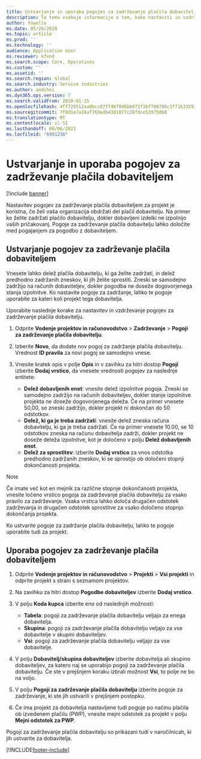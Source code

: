 ```yaml
---
title: Ustvarjanje in uporaba pogojev za zadrževanje plačila dobaviteljem
description: Ta tema vsebuje informacije o tem, kako nastaviti in vzdrževati pogoje za zadrževanje plačila dobaviteljem.
author: Yowelle
ms.date: 05/26/2020
ms.topic: article
ms.prod: ''
ms.technology: ''
audience: Application User
ms.reviewer: kfend
ms.search.scope: Core, Operations
ms.custom: ''
ms.assetid: ''
ms.search.region: Global
ms.search.industry: Service industries
ms.author: andchoi
ms.dyn365.ops.version: 7
ms.search.validFrom: 2019-01-15
ms.openlocfilehash: 4ff725512aa0bcc87ff4670d6bb072f3bf780786c1f71b332914887f4d4ccf13
ms.sourcegitcommit: 7f8d1e7a16af769adb43d1877c28fdce53975db8
ms.translationtype: MT
ms.contentlocale: sl-SI
ms.lasthandoff: 08/06/2021
ms.locfileid: "6991236"
---
```

# <a name="create-and-apply-vendor-payment-retention-terms"></a>Ustvarjanje in uporaba pogojev za zadrževanje plačila dobaviteljem

[!include [banner](../includes/banner.md)] 

Nastavitev pogojev za zadrževanje plačila dobaviteljem za projekt je koristna, če želi vaša organizacija obdržati del plačil dobavitelju. Na primer ko želite zadržati plačilo dobavitelju, dokler dobavljeni izdelki ne izpolnijo vaših pričakovanj. Pogoje za zadrževanje plačila dobavitelju lahko določite med pogajanjem za pogodbo z dobaviteljem.

## <a name="create-vendor-payment-retention-terms"></a>Ustvarjanje pogojev za zadrževanje plačila dobaviteljem

Vnesete lahko delež plačila dobavitelju, ki ga želite zadržati, in delež predhodno zadržanih zneskov, ki jih želite sprostiti. Zneski se samodejno zadržijo na računih dobaviteljev, dokler pogodba ne doseže dogovorjenega stanja izpolnitve. Ko nastavite pogoje za zadržanje, lahko te pogoje uporabite za kateri koli projekt tega dobavitelja.

Uporabite naslednje korake za nastavitev in vzdrževanje pogojev za zadrževanje plačila dobavitelju. 

1. Odprite **Vodenje projektov in računovodstvo** > **Zadrževanje** > **Pogoji za zadrževanje plačila dobavitelju**.
2. Izberite **Novo**, da dodate nov pogoj za zadržanje plačila dobavitelju. Vrednost **ID pravila** za novi pogoj se samodejno vnese. 
3. Vnesite kratek opis v polje **Opis** in v zavihku za hitri dostop **Pogoji** izberite **Dodaj vrstico**, da vnesete vrednosti pogojev za naslednje entitete:

   - **Delež dobavljenih enot**: vnesite delež izpolnitve pogoja. Zneski se samodejno zadržijo na računih dobaviteljev, dokler stanje izpolnitve projekta ne doseže dogovorjenega deleža. Če na primer vnesete 50,00, se zneski zadržijo, dokler projekt ni dokončan do 50 odstotkov.
   - **Delež, ki ga je treba zadržati**: vnesite delež zneska računa dobavitelju, ki ga je treba zadržati. Če na primer vnesete 10.00, se 10 odstotkov zneska na računu dobavitelja zadrži, dokler projekt ne doseže deleža izpolnitve, kot je določeno v polju **Delež dobavljenih enot**.
   - **Delež za sprostitev**: izberite **Dodaj vrstico** za vnos odstotka predhodno zadržanih zneskov, ki se sprostijo ob določeni stopnji dokončanosti projekta.

> [!NOTE]
> Če imate več kot en mejnik za različne stopnje dokončanosti projekta, vnesite ločeno vrstico pogoja za zadrževanje plačila dobavitelju za vsako pravilo za zadrževanje. Vsaka vrstica lahko določa drugačen odstotek zadrževanja in drugačen odstotek sprostitve za vsako določeno stopnjo dokončanja projekta.

Ko ustvarite pogoje za zadržanje plačila dobavitelju, lahko te pogoje uporabite tudi za projekt.

## <a name="apply-vendor-retention-terms-to-a-project"></a>Uporaba pogojev za zadrževanje plačila dobaviteljem

1. Odprite **Vodenje projektov in računovodstvo** > **Projekti** > **Vsi projekti** in odprite projekt s strani s seznamom projektov.
2. Na zavihku za hitri dostop **Pogodbe dobaviteljev** izberite **Dodaj vrstico**.
3. V polju **Koda kupca** izberite eno od naslednjih možnosti: 

   - **Tabela**: pogoji za zadrževanje plačila dobavitelju veljajo za enega dobavitelja.
   - **Skupina**: pogoji za zadrževanje plačila dobavitelju veljajo za vse dobavitelje v skupini dobaviteljev.
   - **Vsi**: pogoji za zadrževanje plačila dobavitelju veljajo za vse dobavitelje.

4. V polju **Dobavitelj/skupina dobaviteljev** izberite dobavitelja ali skupino dobaviteljev, za katero naj se uporabijo pogoji za zadrževanje plačila dobavitelju. Če ste v prejšnjem koraku izbrali možnost **Vsi**, to polje ne bo na voljo.
5. V polju **Pogoji za zadrževanje plačila dobavitelju** izberite pogoje za zadrževanje, ki ste jih ustvarili v prejšnjem postopku.
6. Če ima projekt za dobavitelja nastavljene tudi pogoje po načinu plačila ob izvedenem plačilu (PWP), vnesite mejni odstotek za projekt v polju **Mejni odstotek za PWP**.

Pogoji za zadrževanje plačila dobavitelju so prikazani tudi v naročilnicah, ki jih ustvarite za dobavitelja.


[!INCLUDE[footer-include](../includes/footer-banner.md)]